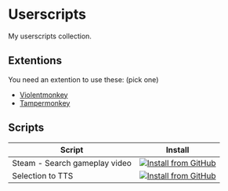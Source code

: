 # Userscripts

My userscripts collection.

## Extentions

You need an extention to use these: (pick one)

* [Violentmonkey](https://violentmonkey.github.io/)
* [Tampermonkey](https://www.tampermonkey.net/)

## Scripts

| Script | Install |
| --- | --- |
| Steam - Search gameplay video | [![Install from GitHub]](https://raw.githubusercontent.com/Birdie0/userscripts/master/scripts/steam.user.js) |
| Selection to TTS | [![Install from GitHub]](https://raw.githubusercontent.com/Birdie0/userscripts/master/scripts/tts.user.js) |

[Install from GitHub]: https://img.shields.io/badge/Install-333?logo=github
